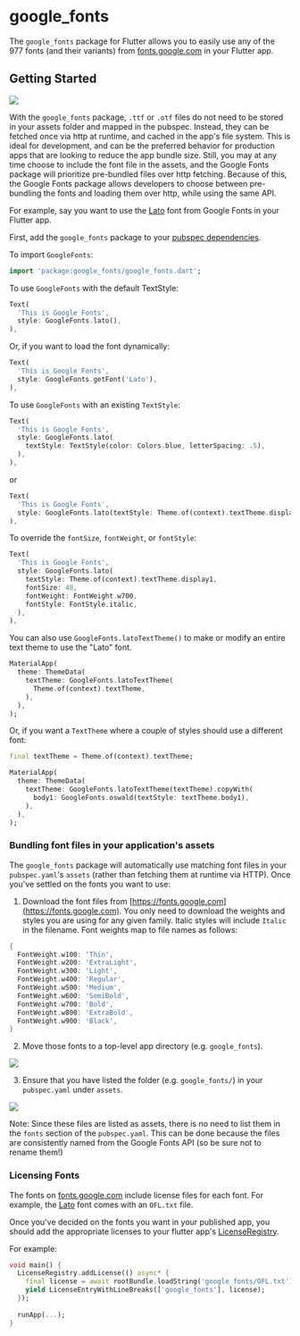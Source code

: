 # google_fonts

The `google_fonts` package for Flutter allows you to easily use any of the 977 fonts
(and their variants) from [fonts.google.com](https://fonts.google.com/) in your Flutter app.

## Getting Started

![](https://raw.githubusercontent.com/material-foundation/google-fonts-flutter/master/readme_images/main.gif)

With the `google_fonts` package, `.ttf` or `.otf` files do not need to be stored in your assets folder and mapped in
the pubspec. Instead, they can be fetched once via http at runtime, and cached in the app's file system. This is ideal for development, and can be the preferred behavior for production apps that
are looking to reduce the app bundle size. Still, you may at any time choose to include the font file in the assets, and the Google Fonts package will prioritize pre-bundled files over http fetching.
Because of this, the Google Fonts package allows developers to choose between pre-bundling the fonts and loading them over http, while using the same API.

For example, say you want to use the [Lato](https://fonts.google.com/specimen/Lato) font from Google Fonts in your Flutter app.

First, add the `google_fonts` package to your [pubspec dependencies](https://pub.dev/packages/google_fonts#-installing-tab-).

To import `GoogleFonts`:

```dart
import 'package:google_fonts/google_fonts.dart';
```

To use `GoogleFonts` with the default TextStyle:

```dart
Text(
  'This is Google Fonts',
  style: GoogleFonts.lato(),
),
```

Or, if you want to load the font dynamically:

```dart
Text(
  'This is Google Fonts',
  style: GoogleFonts.getFont('Lato'),
),
```

To use `GoogleFonts` with an existing `TextStyle`:

```dart
Text(
  'This is Google Fonts',
  style: GoogleFonts.lato(
    textStyle: TextStyle(color: Colors.blue, letterSpacing: .5),
  ),
),
```

or

```dart
Text(
  'This is Google Fonts',
  style: GoogleFonts.lato(textStyle: Theme.of(context).textTheme.display1),
),
```

To override the `fontSize`, `fontWeight`, or `fontStyle`:

```dart
Text(
  'This is Google Fonts',
  style: GoogleFonts.lato(
    textStyle: Theme.of(context).textTheme.display1,
    fontSize: 48,
    fontWeight: FontWeight.w700,
    fontStyle: FontStyle.italic,
  ),
),
```

You can also use `GoogleFonts.latoTextTheme()` to make or modify an entire text theme to use the "Lato" font.

```dart
MaterialApp(
  theme: ThemeData(
    textTheme: GoogleFonts.latoTextTheme(
      Theme.of(context).textTheme,
    ),
  ),
);
```

Or, if you want a `TextTheme` where a couple of styles should use a different font:

```dart
final textTheme = Theme.of(context).textTheme;

MaterialApp(
  theme: ThemeData(
    textTheme: GoogleFonts.latoTextTheme(textTheme).copyWith(
      body1: GoogleFonts.oswald(textStyle: textTheme.body1),
    ),
  ),
);
```

### Bundling font files in your application's assets

The `google_fonts` package will automatically use matching font files in your `pubspec.yaml`'s
`assets` (rather than fetching them at runtime via HTTP). Once you've settled on the fonts
you want to use:

1. Download the font files from [https://fonts.google.com](https://fonts.google.com).
You only need to download the weights and styles you are using for any given family.
Italic styles will include `Italic` in the filename. Font weights map to file names as follows:

```dart
{
  FontWeight.w100: 'Thin',
  FontWeight.w200: 'ExtraLight',
  FontWeight.w300: 'Light',
  FontWeight.w400: 'Regular',
  FontWeight.w500: 'Medium',
  FontWeight.w600: 'SemiBold',
  FontWeight.w700: 'Bold',
  FontWeight.w800: 'ExtraBold',
  FontWeight.w900: 'Black',
}
```

2. Move those fonts to a top-level app directory (e.g. `google_fonts`).

![](https://raw.githubusercontent.com/material-foundation/google-fonts-flutter/master/readme_images/google_fonts_folder.png)

3. Ensure that you have listed the folder (e.g. `google_fonts/`) in your `pubspec.yaml` under `assets`.

![](https://raw.githubusercontent.com/material-foundation/google-fonts-flutter/master/readme_images/google_fonts_pubspec_assets.png)

Note: Since these files are listed as assets, there is no need to list them in the `fonts` section
of the `pubspec.yaml`. This can be done because the files are consistently named from the Google Fonts API
(so be sure not to rename them!)

### Licensing Fonts
The fonts on [fonts.google.com](https://fonts.google.com/) include license files for each font. For
example, the [Lato](https://fonts.google.com/specimen/Lato) font comes with an `OFL.txt` file.

Once you've decided on the fonts you want in your published app, you should add the appropriate
licenses to your flutter app's [LicenseRegistry](https://api.flutter.dev/flutter/foundation/LicenseRegistry-class.html).

For example:
```dart
void main() {
  LicenseRegistry.addLicense(() async* {
    final license = await rootBundle.loadString('google_fonts/OFL.txt');
    yield LicenseEntryWithLineBreaks(['google_fonts'], license);
  });
  
  runApp(...);
}
```
